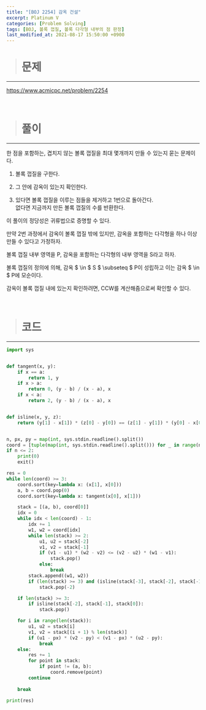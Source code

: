 ```yaml
---
title: "[BOJ 2254] 감옥 건설"
excerpt: Platinum V
categories: [Problem Solving]
tags: [BOJ, 볼록 껍질, 볼록 다각형 내부의 점 판정]
last_modified_at: 2021-08-17 15:50:00 +0900
---
```


> # 문제
---

[<u>https://www.acmicpc.net/problem/2254</u>](https://www.acmicpc.net/problem/2254)

<br>

> # 풀이
---

한 점을 포함하는, 겹치지 않는 볼록 껍질을 최대 몇개까지 만들 수 있는지 묻는 문제이다.

1. 볼록 껍질을 구한다.

2. 그 안에 감옥이 있는지 확인한다.

3. 있다면 볼록 껍질을 이루는 점들을 제거하고 1번으로 돌아간다.  
   없다면 지금까지 만든 볼록 껍질의 수를 반환한다.

이 풀이의 정당성은 귀류법으로 증명할 수 있다.

만약 2번 과정에서 감옥이 볼록 껍질 밖에 있지만, 감옥을 포함하는 다각형을 하나 이상 만들 수 있다고 가정하자.

볼록 껍질 내부 영역을 P, 감옥을 포함하는 다각형의 내부 영역을 S라고 하자.

볼록 껍질의 정의에 의해, 감옥 $ \in $ S $ \subseteq $ P이 성립하고 이는 감옥 $ \in $ P에 모순이다.

감옥이 볼록 껍질 내에 있는지 확인하려면, CCW를 계산해줌으로써 확인할 수 있다.

<br>

> # 코드
---

```python
import sys


def tangent(x, y):
    if x == a:
        return 1, y
    if x > a:
        return 0, (y - b) / (x - a), x
    if x < a:
        return 2, (y - b) / (x - a), x


def isline(x, y, z):
    return (y[1] - x[1]) * (z[0] - y[0]) == (z[1] - y[1]) * (y[0] - x[0])


n, px, py = map(int, sys.stdin.readline().split())
coord = [tuple(map(int, sys.stdin.readline().split())) for _ in range(n)]
if n <= 2:
    print(0)
    exit()

res = 0
while len(coord) >= 3:
    coord.sort(key=lambda x: (x[1], x[0]))
    a, b = coord.pop(0)
    coord.sort(key=lambda x: tangent(x[0], x[1]))

    stack = [(a, b), coord[0]]
    idx = 0
    while idx < len(coord) - 1:
        idx += 1
        w1, w2 = coord[idx]
        while len(stack) >= 2:
            u1, u2 = stack[-2]
            v1, v2 = stack[-1]
            if (v1 - u1) * (w2 - v2) <= (v2 - u2) * (w1 - v1):
                stack.pop()
            else:
                break
        stack.append((w1, w2))
        if (len(stack) >= 3) and (isline(stack[-3], stack[-2], stack[-1])):
            stack.pop(-2)

    if len(stack) >= 3:
        if isline(stack[-2], stack[-1], stack[0]):
            stack.pop()

    for i in range(len(stack)):
        u1, u2 = stack[i]
        v1, v2 = stack[(i + 1) % len(stack)]
        if (u1 - px) * (v2 - py) < (v1 - px) * (u2 - py):
            break
    else:
        res += 1
        for point in stack:
            if point != (a, b):
                coord.remove(point)
        continue
    
    break

print(res)
```
